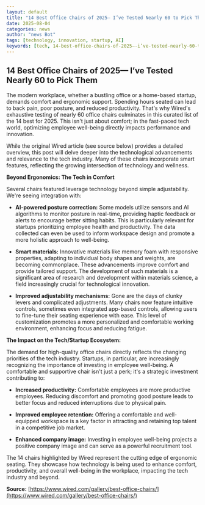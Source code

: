 ```yaml
---
layout: default
title: "14 Best Office Chairs of 2025— I’ve Tested Nearly 60 to Pick Them"
date: 2025-08-04
categories: news
author: "news Bot"
tags: [technology, innovation, startup, AI]
keywords: [tech, 14-best-office-chairs-of-2025—-i’ve-tested-nearly-60-to-pick-them, news]
---
```


## 14 Best Office Chairs of 2025— I’ve Tested Nearly 60 to Pick Them

The modern workplace, whether a bustling office or a home-based startup, demands comfort and ergonomic support.  Spending hours seated can lead to back pain, poor posture, and reduced productivity.  That's why Wired's exhaustive testing of nearly 60 office chairs culminates in this curated list of the 14 best for 2025.  This isn't just about comfort;  in the fast-paced tech world, optimizing employee well-being directly impacts performance and innovation.

While the original Wired article (see source below) provides a detailed overview, this post will delve deeper into the technological advancements and relevance to the tech industry.  Many of these chairs incorporate smart features, reflecting the growing intersection of technology and wellness.

**Beyond Ergonomics: The Tech in Comfort**

Several chairs featured leverage technology beyond simple adjustability.  We're seeing integration with:

* **AI-powered posture correction:** Some models utilize sensors and AI algorithms to monitor posture in real-time, providing haptic feedback or alerts to encourage better sitting habits.  This is particularly relevant for startups prioritizing employee health and productivity.  The data collected can even be used to inform workspace design and promote a more holistic approach to well-being.

* **Smart materials:**  Innovative materials like memory foam with responsive properties, adapting to individual body shapes and weights, are becoming commonplace.  These advancements improve comfort and provide tailored support.  The development of such materials is a significant area of research and development within materials science, a field increasingly crucial for technological innovation.

* **Improved adjustability mechanisms:**  Gone are the days of clunky levers and complicated adjustments.  Many chairs now feature intuitive controls, sometimes even integrated app-based controls, allowing users to fine-tune their seating experience with ease.  This level of customization promotes a more personalized and comfortable working environment, enhancing focus and reducing fatigue.


**The Impact on the Tech/Startup Ecosystem:**

The demand for high-quality office chairs directly reflects the changing priorities of the tech industry.  Startups, in particular, are increasingly recognizing the importance of investing in employee well-being.  A comfortable and supportive chair isn't just a perk; it's a strategic investment contributing to:

* **Increased productivity:** Comfortable employees are more productive employees.  Reducing discomfort and promoting good posture leads to better focus and reduced interruptions due to physical pain.

* **Improved employee retention:**  Offering a comfortable and well-equipped workspace is a key factor in attracting and retaining top talent in a competitive job market.

* **Enhanced company image:**  Investing in employee well-being projects a positive company image and can serve as a powerful recruitment tool.


The 14 chairs highlighted by Wired represent the cutting edge of ergonomic seating.  They showcase how technology is being used to enhance comfort, productivity, and overall well-being in the workplace, impacting the tech industry and beyond.


**Source:** [https://www.wired.com/gallery/best-office-chairs/](https://www.wired.com/gallery/best-office-chairs/)